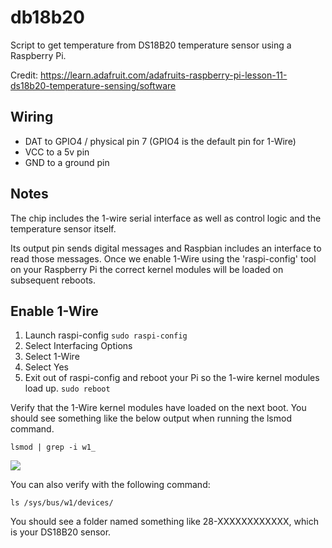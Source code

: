 # db18b20
 Script to get temperature from DS18B20 temperature sensor using a Raspberry Pi.

Credit: https://learn.adafruit.com/adafruits-raspberry-pi-lesson-11-ds18b20-temperature-sensing/software

## Wiring
- DAT to GPIO4 / physical pin 7 (GPIO4 is the default pin for 1-Wire)
- VCC to a 5v pin
- GND to a ground pin

## Notes
The chip includes the 1-wire serial interface as well as control logic and the temperature sensor itself.

Its output pin sends digital messages and Raspbian includes an interface to read those messages. Once we enable 1-Wire using the 'raspi-config' tool on your Raspberry Pi the correct kernel modules will be loaded on subsequent reboots.

## Enable 1-Wire
1. Launch raspi-config
`sudo raspi-config`
2. Select Interfacing Options
3. Select 1-Wire
4. Select Yes
5. Exit out of raspi-config and reboot your Pi so the 1-wire kernel modules load up.
`sudo reboot`
    

Verify that the 1-Wire kernel modules have loaded on the next boot. You should see something like the below output when running the lsmod command.

`lsmod | grep -i w1_`

<img src="https://github.com/frankenwino/db18b20/blob/master/lsmod%20Screenshot.png">

You can also verify with the following command:

`ls /sys/bus/w1/devices/`

You should see a folder named something like 28-XXXXXXXXXXXX, which is your DS18B20 sensor.

